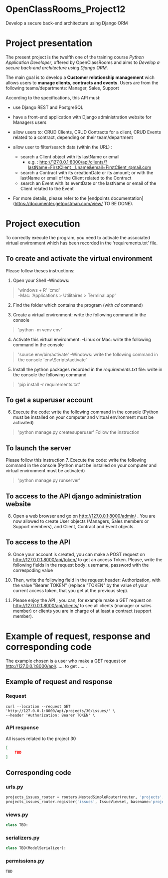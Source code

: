 # OpenClassRooms_Project12
Develop a secure back-end architecture using Django ORM


# Project presentation
The present project is the twelfth one of the training course *Python Application Developer*, offered by OpenClassRooms and aims to *Develop a secure back-end architecture using Django ORM*.

The main goal is to develop a **Customer relationship management** wich allows users to **manage clients, contracts and events**. 
Users are from the following teams/departments: Manager, Sales, Support

According to the specifications, this API must:
- use Django REST and PostgreSQL
- have a front-end application with Django administration website for Managers users
- allow users to: CRUD Clients, CRUD Contracts for a client, CRUD Events related to a contract, depending on their team/department
- allow user to filter/search data (within the URL) :
    - search a Client object with its lastName or email
        - e.g. : http://127.0.0.1:8000/api/clients/?lastName=FirstClient__Lname&email=FirstClient_@mail.com
    - search a Contract with its creationDate or its amount; or with the lastName or email of the Client related to the Contract
    - search an Event with its eventDate or the lastName or email of the Client related to the Event

- For more details, please refer to the [endpoints documentation](https://documenter.getpostman.com/view/ TO BE DONE).


# Project execution
To correctly execute the program, you need to activate the associated virtual environment which has been recorded in the ‘requirements.txt’ file.

## To create and activate the virtual environment 
Please follow theses instructions:

1. Open your Shell 
-Windows: 
>'windows + R' 
>'cmd'  
-Mac: 
>'Applications > Utilitaires > Terminal.app'

2. Find the folder which contains the program (with *cd* command)

3. Create a virtual environment: write the following command in the console
>'python -m venv env'

4. Activate this virtual environment: 
-Linux or Mac: write the following command in the console
>'source env/bin/activate'
-Windows: write the following command in the console 
>'env\Scripts\activate'

5. Install the python packages recorded in the *requirements.txt* file: write in the console the following command
>'pip install -r requirements.txt'

## To get a superuser account
6. Execute the code: write the following command in the console (Python must be installed on your computer and virtual environment must be activated)
>'python manage.py createsuperuser'
Follow the instruction

## To launch the server
Please follow this instruction
7. Execute the code: write the following command in the console (Python must be installed on your computer and virtual environment must be activated)
>'python manage.py runserver'

## To access to the API django administration website
8. Open a web browser and go on http://127.0.0.1:8000/admin/ .
You are now allowed to create User objects (Managers, Sales members or Support members), and Client, Contract and Event objects.

## To access to the API
9. Once your account is created, you can make a POST request on http://127.0.0.1:8000/api/token/ to get an access Token.
Please, write the following fields in the request body: username, password with the correspoding value

10. Then, write the following field in the request header: Authorization, with the value "Bearer TOKEN" (replace "TOKEN" by the value of your current access token, that you get at the previous step).

11. Please enjoy the API ; you can, for example make a GET request on http://127.0.0.1:8000/api/clients/ to see all clients (manager or sales member) or clients you are in charge of at least a contract (support member).


# Example of request, response and corresponding code
The example chosen is a user who make a GET request on http://127.0.0.1:8000/api/...... to get ..... . 

## Example of request and response 

### Request
```
curl --location --request GET 'http://127.0.0.1:8000/api/projects/30/issues/' \
--header 'Authorization: Bearer TOKEN' \
```

### API response
All issues related to the project 30
```json
[
    TBD
]
```

## Corresponding code

### urls.py
```python
projects_issues_router = routers.NestedSimpleRouter(router, 'projects', lookup='project')
projects_issues_router.register('issues', IssueViewset, basename='project-issues')
```

### views.py
```python
class TBD:

```

### serializers.py
```python
class TBD(ModelSerializer):

```

### permissions.py
```python
TBD
```
